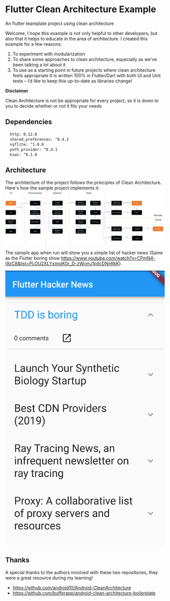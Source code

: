 # Flutter Clean Architecture Example
An flutter teamplate project using clean architecture

Welcome, I hope this example is not only helpful to other developers, but also that it helps to educate in the area of architecture. I created this example for a few reasons:
1.	To experiment with modularization
2.	To share some approaches to clean architecture, especially as we've been talking a lot about it
3.	To use as a starting point in future projects where clean architecture feels appropriate
It is written 100% in Flutter/Dart with both UI and Unit tests – I’d like to keep this up-to-date as libraries change!

**Disclaimer**

Clean Architecture is not be appropriate for every project, so it is down to you to decide whether or not it fits your needs 

## Dependencies
```
  http: 0.12.0
  shared_preferences: ^0.4.3
  sqflite: ^1.0.0
  path_provider: ^0.4.1
  kiwi: ^0.1.0
 ```

## Architecture
The architecture of the project follows the principles of Clean Architecture. Here's how the sample project implements it:
![Screenshot](Flutter_Clean_Architecture.png?raw=true)

The sample app when run will show you a simple list of hacker news (Same as the Flutter boring show https://www.youtube.com/watch?v=CPmN4-i9zC8&list=PLOU2XLYxmsIK0r_D-zWcmJ1plIcDNnRkK).

![Screenshot](sample.png)





## Thanks
A special thanks to the authors involved with these two repositories, they were a great resource during my learning!
* https://github.com/android10/Android-CleanArchitecture
* https://github.com/bufferapp/android-clean-architecture-boilerplate
